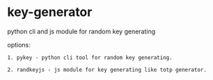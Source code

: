 # key-generator
python cli and js module for random key generating

options: 

    1. pykey - python cli tool for random key generating.

    2. randkeyjs - js module for key generating like totp generator.

    